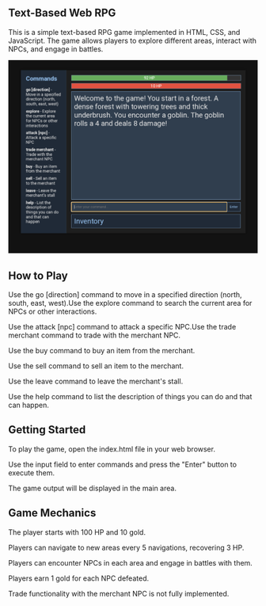 ## Text-Based Web RPG

This is a simple text-based RPG game implemented in HTML, CSS, and JavaScript. The game allows players to explore different areas, interact with NPCs, and engage in battles.

![Game Screenshot](https://raw.githubusercontent.com/HelloByeLetsNot/TBW-RPG/main/Screenshot_20240523-183917.png)

## How to Play

Use the go [direction] command to move in a specified direction (north, south, east, west).Use the explore command to search the current area for NPCs or other interactions.

Use the attack [npc] command to attack a specific NPC.Use the trade merchant command to trade with the merchant NPC.

Use the buy command to buy an item from the merchant.

Use the sell command to sell an item to the merchant.

Use the leave command to leave the merchant's stall.

Use the help command to list the description of things you can do and that can happen.

## Getting Started

To play the game, open the index.html file in your web browser. 

Use the input field to enter commands and press the "Enter" button to execute them. 

The game output will be displayed in the main area.

## Game Mechanics

The player starts with 100 HP and 10 gold.

Players can navigate to new areas every 5 navigations, recovering 3 HP.

Players can encounter NPCs in each area and engage in battles with them.

Players earn 1 gold for each NPC defeated.

Trade functionality with the merchant NPC is not fully implemented.